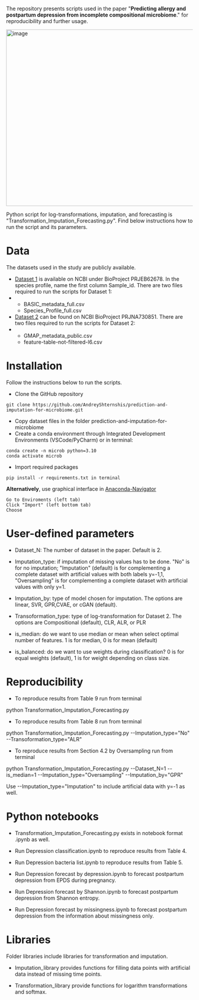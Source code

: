 The repository presents scripts used in the paper "**Predicting allergy and postpartum depression from incomplete compositional microbiome**." for reproducibility and further usage.


<img width="1304" height="476" alt="image" src="https://github.com/user-attachments/assets/f6cb7fac-4ff7-4011-80b7-7f7ca509dd21" />


Python script for log-transformations, imputation, and forecasting is "Transformation_Imputation_Forecasting.py". Find below instructions how to run the script and its parameters.

# Data

The datasets used in the study are publicly available.

- [Dataset 1](https://www.ncbi.nlm.nih.gov/bioproject/?term=PRJEB62678) is available on NCBI under BioProject PRJEB62678. In the species profile, name the first column Sample_id. There are two files required to run the scripts for Dataset 1:
-  - BASIC_metadata_full.csv
   - Species_Profile_full.csv
- [Dataset 2](https://www.ncbi.nlm.nih.gov/bioproject/?term=PRJNA730851) can be found on NCBI BioProject PRJNA730851. There are two files required to run the scripts for Dataset 2:
- - GMAP_metadata_public.csv
  - feature-table-not-filtered-l6.csv

# Installation
Follow the instructions below to run the scripts.

- Clone the GitHub repository
```
git clone https://github.com/AndreyShternshis/prediction-and-imputation-for-microbiome.git
```
- Copy dataset files in the folder prediction-and-imputation-for-microbiome
- Create a conda environment through Integrated Development Environments (VSCode/PyCharm) or in terminal:
```
conda create -n microb python=3.10
conda activate microb
```
- Import required packages

```
pip install -r requirements.txt in terminal
```

**Alternatively**, use graphical interface in [Anaconda-Navigator](https://www.anaconda.com/products/navigator)

```
Go to Enviroments (left tab)
Click "Import" (left bottom tab)
Choose  
```

# User-defined parameters

- Dataset_N: The number of dataset in the paper. Default is 2.

- Imputation_type: if imputation of missing values has to be done. "No" is for no imputation; "Imputation" (default) is for complementing a complete dataset with artificial values with both labels y=-1,1, "Oversampling" is for complementing a complete dataset with artificial values with only y=1.

- Imputation_by: type of model chosen for imputation. The options are linear, SVR, GPR,CVAE, or cGAN (default).

- Transoformation_type: type of log-transformation for Dataset 2. The options are Compositional (default), CLR, ALR, or PLR

- is_median: do we want to use median or mean when select optimal number of features. 1 is for median, 0 is for mean (default)

- is_balanced: do we want to use weights during classification? 0 is for equal weights (default), 1 is for weight depending on class size.


# Reproducibility

- To reproduce results from Table 9 run from terminal 

python Transformation_Imputation_Forecasting.py

- To reproduce results from Table 8 run from terminal

python Transformation_Imputation_Forecasting.py --Imputation_type="No" --Transoformation_type="ALR"

- To reproduce results from Section 4.2 by Oversampling run from terminal

python Transformation_Imputation_Forecasting.py --Dataset_N=1 --is_median=1 --Imputation_type="Oversampling" --Imputation_by="GPR"

Use --Imputation_type="Imputation" to include artificial data with y=-1 as well.

# Python notebooks

- Transformation_Imputation_Forecasting.py exists in notebook format .ipynb as well.

- Run Depression classification.ipynb to reproduce results from Table 4.

- Run Depression bacteria list.ipynb to reproduce results from Table 5.

- Run Depression forecast by depression.ipynb to forecast postpartum depression from EPDS during pregnancy.

- Run Depression forecast by Shannon.ipynb to forecast postpartum depression from Shannon entropy.

- Run Depression forecast by missingness.ipynb to forecast postpartum depression from the information about missingness only.

# Libraries

Folder libraries include libraries for transformation and imputation.

- Imputation_library provides functions for filling data points with artificial data instead of missing  time points.

- Transformation_library provide functions for logarithm transformations and softmax.



